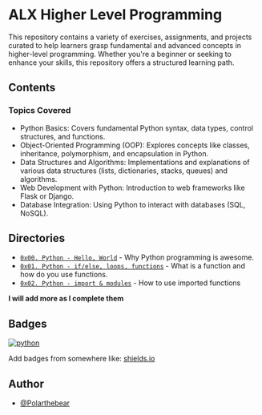 # ALX Higher Level Programming

This repository contains a variety of exercises, assignments, and projects curated to help learners grasp fundamental and advanced concepts in higher-level programming. Whether you're a beginner or seeking to enhance your skills, this repository offers a structured learning path.





## Contents

### Topics Covered
- Python Basics: Covers fundamental Python syntax, data types, control structures, and functions.
- Object-Oriented Programming (OOP): Explores concepts like classes, inheritance, polymorphism, and encapsulation in Python.
- Data Structures and Algorithms: Implementations and explanations of various data structures (lists, dictionaries, stacks, queues) and algorithms.
- Web Development with Python: Introduction to web frameworks like Flask or Django.
- Database Integration: Using Python to interact with databases (SQL, NoSQL).
## Directories

- [`0x00. Python - Hello, World`](https://github.com/Polarthebear/alx-higher_level_programming/blob/master/README.md) - Why Python programming is awesome.
- [`0x01. Python - if/else, loops, functions`](https://github.com/Polarthebear/alx-higher_level_programming/blob/master/0x01-python-if_else_loops_functions/README.md) - What is a function and how do you use functions.
- [`0x02. Python - import & modules`](https://github.com/Polarthebear/alx-higher_level_programming/blob/master/0x02-python-import_modules/README.md) - How to use imported functions

**I will add more as I complete them**
## Badges

[![python](https://img.shields.io/badge/Python-3.9-3776AB.svg?style=flat&logo=python&logoColor=white)](https://www.python.org)

Add badges from somewhere like: [shields.io](https://shields.io/)
## Author

- [@Polarthebear](https://www.github.com/polarthebear)


